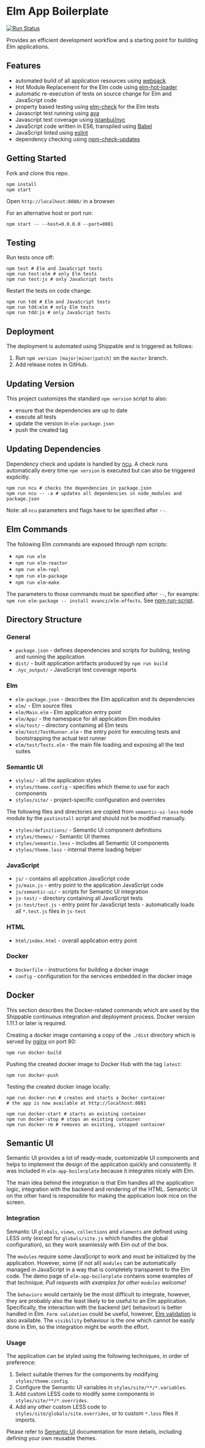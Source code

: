 # Elm App Boilerplate

[![Run Status](https://api.shippable.com/projects/572133332a8192902e1e2958/badge?branch=master)](https://app.shippable.com/projects/572133332a8192902e1e2958)

Provides an efficient development workflow and a starting point for building Elm applications.


## Features

- automated build of all application resources using [webpack](http://webpack.github.io/)
- Hot Module Replacement for the Elm code using [elm-hot-loader](https://github.com/fluxxu/elm-hot-loader)
- automatic re-execution of tests on source change for Elm and JavaScript code
- property based testing using [elm-check](https://github.com/NoRedInk/elm-check) for the Elm tests
- Javascript test running using [ava](https://github.com/avajs/ava) 
- Javascript test coverage using [istanbul/nyc](https://github.com/istanbuljs/nyc)
- JavaScript code written in ES6, transpiled using [Babel](https://babeljs.io/)
- JavaScript linted using [eslint](http://eslint.org/)
- dependency checking using [npm-check-updates](https://github.com/tjunnone/npm-check-updates)


## Getting Started

Fork and clone this repo.

```
npm install
npm start
```

Open `http://localhost:8080/` in a browser.

For an alternative host or port run:

```
npm start -- --host=0.0.0.0 --port=8081
```

## Testing

Run tests once off:

```
npm test # Elm and JavaScript tests
npm run test:elm # only Elm tests
npm run test:js # only JavaScript tests
```

Restart the tests on code change:

```
npm run tdd # Elm and JavaScript tests
npm run tdd:elm # only Elm tests
npm run tdd:js # only JavaScript tests
```


## Deployment

The deployment is automated using Shippable and is triggered as follows:

1. Run `npm version [major|minor|patch]` on the `master` branch.
2. Add release notes in GitHub.

## Updating Version

This project customizes the standard `npm version` script to also:

- ensure that the dependencies are up to date
- execute all tests
- update the version in `elm-package.json`
- push the created tag


## Updating Dependencies

Dependency check and update is handled by [ncu](https://github.com/tjunnone/npm-check-updates). 
A check runs automatically every time `npm version` is executed but can also be triggered explicitly.

```
npm run ncu # checks the dependencies in package.json
npm run ncu -- -a # updates all dependencies in node_modules and package.json
```

Note: all `ncu` parameters and flags have to be specified after `--`.


## Elm Commands

The following Elm commands are exposed through npm scripts:

- `npm run elm`
- `npm run elm-reactor`
- `npm run elm-repl`
- `npm run elm-package`
- `npm run elm-make`

The parameters to those commands must be specified after `--`, for example: `npm run elm-package -- install evancz/elm-effects`. 
See [npm run-script](https://docs.npmjs.com/cli/run-script).


## Directory Structure

### General

- `package.json` - defines dependencies and scripts for building, testing and running the application
- `dist/` - built application artifacts produced by `npm run build`
- `.nyc_output/` - JavaScript test coverage reports

### Elm

- `elm-package.json` - describes the Elm application and its dependencies
- `elm/` - Elm source files
- `elm/Main.elm` - Elm application entry point
- `elm/App/` - the namespace for all application Elm modules
- `elm/test/` - directory containing all Elm tests
- `elm/test/TestRunner.elm` - the entry point for executing tests and bootstrapping the actual test runner
- `elm/test/Tests.elm` - the main file loading and exposing all the test suites

### Semantic UI

- `styles/` - all the application styles
- `styles/theme.config` - specifies which theme to use for each components
- `styles/site/` - project-specific configuration and overrides

The following files and directories are copied from `semantic-ui-less` node module by the `postinstall` script and should not be modified manually.

- `styles/definitions/` - Semantic UI component definitions
- `styles/themes/` - Semantic UI themes
- `styles/semantic.less` - includes all Semantic UI components
- `styles/theme.less` - internal theme loading helper

### JavaScript

- `js/` - contains all application JavaScript code
- `js/main.js` - entry point to the application JavaScript code
- `js/semantic-ui/` - scripts for Semantic UI integration
- `js-test/` - directory containing all JavaScript tests
- `js-test/test.js` - entry point for JavaScript tests - automatically loads all `*.test.js` files in `js-test`

### HTML

- `html/index.html` - overall application entry point

### Docker

- `Dockerfile` - instructions for building a docker image
- `config` - configuration for the services embedded in the docker image


## Docker

This section describes the Docker-related commands which are used by the Shippable continuous integration and deployment process. Docker version 1.11.1 or later is required.

Creating a docker image containing a copy of the `./dist` directory which is served by [nginx](https://www.nginx.com/) on port 80:

```
npm run docker-build
```

Pushing the created docker image to Docker Hub with the tag `latest`:

```
npm run docker-push
```

Testing the created docker image locally:

```
npm run docker-run # creates and starts a Docker container
# the app is now available at http://localhost:8081

npm run docker-start # starts an existing container
npm run docker-stop # stops an existing container
npm run docker-rm # removes an existing, stopped container
```


## Semantic UI

Semantic UI provides a lot of ready-made, customizable UI components and helps to implement the design of the application quickly and consistently. It was included in `elm-app-boilerplate` because it integrates nicely with Elm.

The main idea behind the integration is that Elm handles all the application logic, integration with the backend and rendering of the HTML. Semantic UI on the other hand is responsible for making the application look nice on the screen.

### Integration

Semantic UI `globals`, `views`, `collections` and `elements` are defined using LESS only (except for `globals/site.js` which handles the global configuration), so they work seamlessly with Elm out of the box.

The `modules` require some JavaScript to work and must be initialized by the application. However, some (if not all) `modules` can be automatically managed in JavaScript in a way that is completely transparent to the Elm code. The demo page of `elm-app-boilerplate` contains some examples of that technique. _Pull requests with examples for other `modules` welcome!_

The `behaviors` would certainly be the most difficult to integrate, however, they are probably also the least likely to be useful to an Elm application. Specifically, the interaction with the backend (`API` behaviour) is better handled in Elm. `Form validation` could be useful, however, [Elm validation](https://github.com/etaque/elm-simple-form) is also available. The `visibility` behaviour is the one which cannot be easily done in Elm, so the integration might be worth the effort.

### Usage

The application can be styled using the following techniques, in order of preference:

1. Select suitable themes for the components by modifying `styles/theme.config`.
2. Configure the Semantic UI variables in `styles/site/**/*.variables`.
3. Add custom LESS code to modify some components in `styles/site/**/*.overrides`.
4. Add any other custom LESS code to `styles/site/globals/site.overrides`, or to custom `*.less` files it imports.

Please refer to [Semantic UI](http://semantic-ui.com/) documentation for more details, including defining your own reusable themes.
